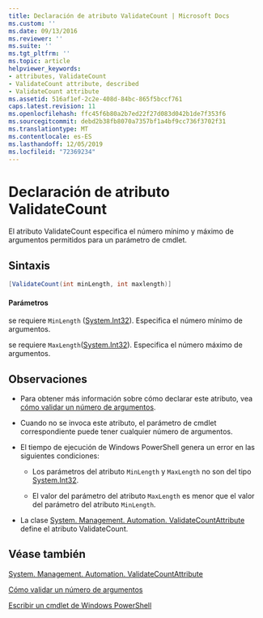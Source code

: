 ```yaml
---
title: Declaración de atributo ValidateCount | Microsoft Docs
ms.custom: ''
ms.date: 09/13/2016
ms.reviewer: ''
ms.suite: ''
ms.tgt_pltfrm: ''
ms.topic: article
helpviewer_keywords:
- attributes, ValidateCount
- ValidateCount attribute, described
- ValidateCount attribute
ms.assetid: 516af1ef-2c2e-408d-84bc-865f5bccf761
caps.latest.revision: 11
ms.openlocfilehash: ffc45f6b80a2b7ed22f27d083d042b1de7f353f6
ms.sourcegitcommit: debd2b38fb8070a7357bf1a4bf9cc736f3702f31
ms.translationtype: MT
ms.contentlocale: es-ES
ms.lasthandoff: 12/05/2019
ms.locfileid: "72369234"
---
```

# <a name="validatecount-attribute-declaration"></a>Declaración de atributo ValidateCount

El atributo ValidateCount especifica el número mínimo y máximo de argumentos permitidos para un parámetro de cmdlet.

## <a name="syntax"></a>Sintaxis

```csharp
[ValidateCount(int minLength, int maxlength)]
```

#### <a name="parameters"></a>Parámetros

se requiere `MinLength` ([System.Int32][]). Especifica el número mínimo de argumentos.

se requiere `MaxLength`([System.Int32][]). Especifica el número máximo de argumentos.

## <a name="remarks"></a>Observaciones

- Para obtener más información sobre cómo declarar este atributo, vea [cómo validar un número de argumentos][].

- Cuando no se invoca este atributo, el parámetro de cmdlet correspondiente puede tener cualquier número de argumentos.

- El tiempo de ejecución de Windows PowerShell genera un error en las siguientes condiciones:

    - Los parámetros del atributo `MinLength` y `MaxLength` no son del tipo [System.Int32][].

    - El valor del parámetro del atributo `MaxLength` es menor que el valor del parámetro del atributo `MinLength`.

- La clase [System. Management. Automation. ValidateCountAttribute][] define el atributo ValidateCount.

## <a name="see-also"></a>Véase también

[System. Management. Automation. ValidateCountAttribute][]

[Cómo validar un número de argumentos][]

[Escribir un cmdlet de Windows PowerShell][]

[Cómo validar un número de argumentos]: how-to-validate-an-argument-count.md
[Escribir un cmdlet de Windows PowerShell]: writing-a-windows-powershell-cmdlet.md

[System.Int32]: /dotnet/api/System.Int32
[System. Management. Automation. ValidateCountAttribute]: /dotnet/api/System.Management.Automation.ValidateCountAttribute
